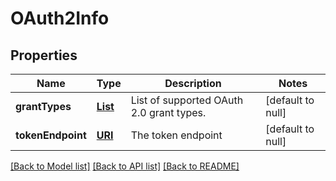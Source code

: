 # OAuth2Info
## Properties

Name | Type | Description | Notes
------------ | ------------- | ------------- | -------------
**grantTypes** | [**List**](GrantType.md) | List of supported OAuth 2.0 grant types. | [default to null]
**tokenEndpoint** | [**URI**](URI.md) | The token endpoint | [default to null]

[[Back to Model list]](../README.md#documentation-for-models) [[Back to API list]](../README.md#documentation-for-api-endpoints) [[Back to README]](../README.md)

